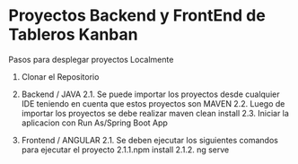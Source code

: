 # Proyectos Backend y FrontEnd de Tableros Kanban

Pasos para desplegar proyectos Localmente 

1. Clonar el Repositorio 
2. Backend / JAVA
	2.1. Se puede importar los proyectos desde cualquier IDE teniendo en cuenta que estos proyectos son MAVEN 
	2.2. Luego de importar los proyectos se debe realizar maven clean install 
	2.3. Iniciar la aplicacion con Run As/Spring Boot App

3. Frontend / ANGULAR
	2.1. Se deben ejecutar los siguientes comandos para ejecutar el proyecto 
	2.1.1.npm install 
	2.1.2. ng serve 
		
